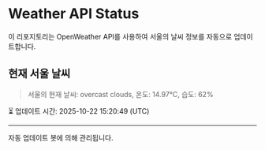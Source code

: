 
# Weather API Status

이 리포지토리는 OpenWeather API를 사용하여 서울의 날씨 정보를 자동으로 업데이트합니다.

## 현재 서울 날씨
> 서울의 현재 날씨: overcast clouds, 온도: 14.97°C, 습도: 62%

⏳ 업데이트 시간: 2025-10-22 15:20:49 (UTC)

---
자동 업데이트 봇에 의해 관리됩니다.
